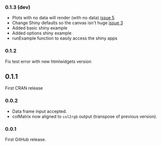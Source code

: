 ### 0.1.3 (dev)

- Plots with no data will render (with no data) [issue 5](https://github.com/MangoTheCat/radarchart/issues/5)
- Change Shiny defaults so the canvas isn't huge [issue 3](https://github.com/MangoTheCat/radarchart/issues/3)
- Added basic shiny example
- Added options shiny example
- runExample function to easily access the shiny apps

### 0.1.2

Fix test error with new htmlwidgets version

## 0.1.1

First CRAN release

### 0.0.2

- Data frame input accepted.
- colMatrix now aligned to `col2rgb` output (transpose of previous version).

### 0.0.1

First GitHub release.

